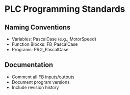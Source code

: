 # PLC Programming Standards

## Naming Conventions
- Variables: PascalCase (e.g., MotorSpeed)
- Function Blocks: FB_PascalCase
- Programs: PRG_PascalCase

## Documentation
- Comment all FB inputs/outputs
- Document program versions
- Include revision history